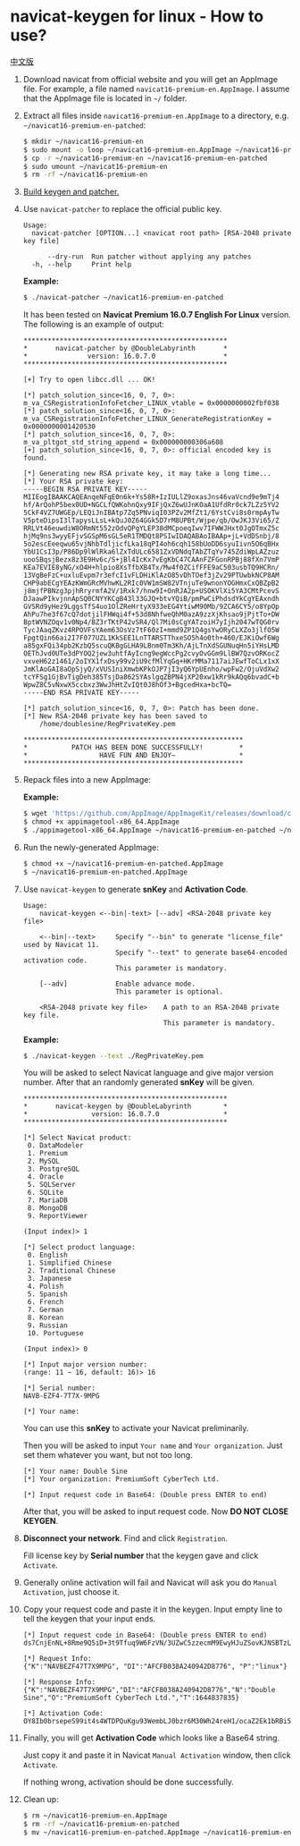# navicat-keygen for linux - How to use?

[中文版](how-to-use.zh-CN.md)

1. Download navicat from official website and you will get an AppImage file. For example, a file named `navicat16-premium-en.AppImage`. I assume that the AppImage file is located in `~/` folder.

2. Extract all files inside `navicat16-premium-en.AppImage` to a directory, e.g. `~/navicat16-premium-en-patched`:

   ```bash
   $ mkdir ~/navicat16-premium-en
   $ sudo mount -o loop ~/navicat16-premium-en.AppImage ~/navicat16-premium-en
   $ cp -r ~/navicat16-premium-en ~/navicat16-premium-en-patched
   $ sudo umount ~/navicat16-premium-en
   $ rm -rf ~/navicat16-premium-en
   ```

3. [Build keygen and patcher.](how-to-build.md)

4. Use `navicat-patcher` to replace the official public key.

   ```
   Usage:
     navicat-patcher [OPTION...] <navicat root path> [RSA-2048 private key file]
   
         --dry-run  Run patcher without applying any patches
     -h, --help     Print help
   ```

   __Example:__

   ```bash
   $ ./navicat-patcher ~/navicat16-premium-en-patched
   ```

   It has been tested on __Navicat Premium 16.0.7 English For Linux__ version. The following is an example of output:

   ```
   ***************************************************
   *       navicat-patcher by @DoubleLabyrinth       *
   *               version: 16.0.7.0                 *
   ***************************************************
   
   [+] Try to open libcc.dll ... OK!
   
   [*] patch_solution_since<16, 0, 7, 0>: m_va_CSRegistrationInfoFetcher_LINUX_vtable = 0x0000000002fbf038
   [*] patch_solution_since<16, 0, 7, 0>: m_va_CSRegistrationInfoFetcher_LINUX_GenerateRegistrationKey = 0x0000000001420530
   [*] patch_solution_since<16, 0, 7, 0>: m_va_pltgot_std_string_append = 0x000000000306a608
   [+] patch_solution_since<16, 0, 7, 0>: official encoded key is found.
   
   [*] Generating new RSA private key, it may take a long time...
   [*] Your RSA private key:
   -----BEGIN RSA PRIVATE KEY-----
   MIIEogIBAAKCAQEAnqeNFqE0n6k+Ys58R+IzIULlZ9oxasJns46vaVcnd9e9mTj4
   hf/ArQohP5bex0UD+NGCLfQWKohnQxy9IFjQxZ6wUJnKOaA1UfdRr0ck7LZz5YV2
   5CkF4VZ7UWGEp/LEQiJnIBAtp7Zq5PNviqI03PZv2MfZt1/6YstCvi8s0rmpAyTw
   V5pteDipsI3lTapysLLsL+kQuJ0Z64GGk5D7rM8UPBt/Wjpe/qb/OwJKJ3Vi65/Z
   RRLVt46euwdiW8ORmNt552zOdvQPgYLEP38dMCpoeqIwv7IFWWJHxt0JgOTmxZ5c
   hjMq9ns3wyyEFjvSGSpM6sGL5eR1TMDQt8PSIwIDAQABAoIBAAp+jL+VdDSnbj/8
   5o2escEeeqwu65vjNhbTdljicfLka18qPI4oh6cqh158bUoDD6syuIivn5O6qBHx
   YbU1CsI3p/P86Dp9lWlRka6lZxTdULc6581ZxVDNdqTAbZTqYv745ZdiWpLAZzuz
   uooSBqsjBezx8z3E9Hv6c/S+jBl4IcKx7vEgKbC47CAAnFZFGonRPBj88fXn7VmP
   KEa7EVIE8yNG/xO4H+hlpio8XsTfbXB4Tx/Mw4f0ZCifFFE9aC503usbTQ9HCRn/
   13VgBeFzC+uxluEvpm7r3efcI1vFLDHiKlAzO85vDhTOef3jZv29PTUwbkNCP8AM
   CHP9abECgYEAzKWmGRcMVhwKL2RIc0VW1mSW82VTnjuTe9wnonYOGHmxCxQBZpB2
   j8mjfPBNzg3pjhRryrmfA2V/1Rxk7/hnw9I+OnRJA2p+USOKVlXi5YA3CMtPcevS
   DJaawPIkvjnnApSQ0CNYYKCgB43l33GJQ+btvYQiB/pmPwCiPhdsdYkCgYEAxndh
   GVSRd9yHez9LggsTfS4uo1OlZReHrtyX933eEG4YtiwM90Mb/9ZCA6CY5/o8YpOp
   AhPu7he3f67cQ7dotjilFHWqi4f+53d8NhfweQhM0azA9zzXjKhsao9jPjtTo+DW
   BptWVNZOqv1v0Np4/BZ3rTKtP42vSR4/Ql7Mi0sCgYATzoiH7yIjh2047wTQG0rv
   TycJAaqZKvz4RPOVFsYAem63OsVz7tF60zI+mmd9ZP1Q4gsYwORyCLXZo3jlfO5W
   FpgtQin66ai2I7F077UZL1KkSEE1LnTTARSTThxeSO5h4o0th+460/EJKiOwf6Wg
   a85gxFQi34pb2KzbQ5scuQKBgGLHA9LBnm0Tm3Kh/AjLTnXdSGUNuqHn5iYHsLMD
   OEThJvd0UTe3dPYOQ2jew3uhtfAyIcng9egWccPg2cvyOvGGm9LlBW7QzvORKocZ
   vxveH62z1461/2oIYX1fxDsy99v2iU9cfMlYqGq+HKrMMa7117aiJEwfToCLx1xX
   JmKlAoGAI8aOpSjyQ/xVUS1niXmwbKPkOJP7jI3yQ6YpUEnho/wpFw2/OjuVdXw2
   tcYFSg1GjBvTigDeh385TsjDa862SYAslgqZBPN4jXP20xw1kRr9kAQq6bvadC+b
   WpwZ8C5vNxwX5ccbxz3WwJhHtZvIQt0J8hOf3+BgcedHxa+bcTQ=
   -----END RSA PRIVATE KEY-----
   
   [*] patch_solution_since<16, 0, 7, 0>: Patch has been done.
   [*] New RSA-2048 private key has been saved to
       /home/doublesine/RegPrivateKey.pem

   *******************************************************
   *           PATCH HAS BEEN DONE SUCCESSFULLY!         *
   *                  HAVE FUN AND ENJOY~                *
   *******************************************************
   ```

5. Repack files into a new AppImage:

   __Example:__

   ```bash
   $ wget 'https://github.com/AppImage/AppImageKit/releases/download/continuous/appimagetool-x86_64.AppImage'
   $ chmod +x appimagetool-x86_64.AppImage
   $ ./appimagetool-x86_64.AppImage ~/navicat16-premium-en-patched ~/navicat16-premium-en-patched.AppImage
   ```

6. Run the newly-generated AppImage:

   ```bash
   $ chmod +x ~/navicat16-premium-en-patched.AppImage
   $ ~/navicat16-premium-en-patched.AppImage
   ```

7. Use `navicat-keygen` to generate __snKey__ and __Activation Code__.

   ```
   Usage:
       navicat-keygen <--bin|-text> [--adv] <RSA-2048 private key file>
   
       <--bin|--text>     Specify "--bin" to generate "license_file" used by Navicat 11.
                          Specify "--text" to generate base64-encoded activation code.
                          This parameter is mandatory.
   
       [--adv]            Enable advance mode.
                          This parameter is optional.
   
       <RSA-2048 private key file>    A path to an RSA-2048 private key file.
                                      This parameter is mandatory.
   ```

   __Example:__

   ```bash
   $ ./navicat-keygen --text ./RegPrivateKey.pem
   ```

   You will be asked to select Navicat language and give major version number. After that an randomly generated __snKey__ will be given.

   ```
   ***************************************************
   *       navicat-keygen by @DoubleLabyrinth        *
   *                version: 16.0.7.0                *
   ***************************************************

   [*] Select Navicat product:
    0. DataModeler
    1. Premium
    2. MySQL
    3. PostgreSQL
    4. Oracle
    5. SQLServer
    6. SQLite
    7. MariaDB
    8. MongoDB
    9. ReportViewer

   (Input index)> 1

   [*] Select product language:
    0. English
    1. Simplified Chinese
    2. Traditional Chinese
    3. Japanese
    4. Polish
    5. Spanish
    6. French
    7. German
    8. Korean
    9. Russian
    10. Portuguese

   (Input index)> 0
   
   [*] Input major version number:
   (range: 11 ~ 16, default: 16)> 16
   
   [*] Serial number:
   NAVB-EZF4-7T7X-9MPG
   
   [*] Your name:
   ```

   You can use this __snKey__ to activate your Navicat preliminarily.

   Then you will be asked to input `Your name` and `Your organization`. Just set them whatever you want, but not too long.

   ```
   [*] Your name: Double Sine
   [*] Your organization: PremiumSoft CyberTech Ltd.

   [*] Input request code in Base64: (Double press ENTER to end)
   ```

   After that, you will be asked to input request code. Now __DO NOT CLOSE KEYGEN__.

8. __Disconnect your network__. Find and click `Registration`.

   Fill license key by __Serial number__ that the keygen gave and click `Activate`.

9. Generally online activation will fail and Navicat will ask you do `Manual Activation`, just choose it.

10. Copy your request code and paste it in the keygen. Input empty line to tell the keygen that your input ends.

    ```
    [*] Input request code in Base64: (Double press ENTER to end)
    ds7CnjEnNL+8Rme9Q5iD+3t9Tfuq9W6FzVN/3UZwC5zzecmM9EwyHJuZSovKJNSBTzL6AiGyxliTuKPWmLqAdwiKGLuD+mSaZ0syk0jTakVbXmbAk9maFkTz8SK5jMwnQVM/WBZcI0z2Jg1GnOCZVClu/Lo3/WF+XncS+alc2gshG9dUaI44Cqfvp/u1/EYso5fX/bjeBXaFW1/zj+uuRjVv5l0gt7JsTh9byGVxSDTO4zI64Iz9+58QYCbI9zKM+3G9Gou0UlNKjDYw4gN5+4dpiWAjitVTcL3oQzvflgAXjGlT/P6MA+8Xb5PEPJrEdxsErJObxBhO4cTH52wKoQ==

    [*] Request Info:
    {"K":"NAVBEZF47T7X9MPG", "DI":"AFCFB038A240942D8776", "P":"linux"}

    [*] Response Info:
    {"K":"NAVBEZF47T7X9MPG","DI":"AFCFB038A240942D8776","N":"Double Sine","O":"PremiumSoft CyberTech Ltd.","T":1644837835}

    [*] Activation Code:
    OY8Ib0brsepeS99it4s4WTDPQuKgu93WembLJ0bzr6M30Wh24reH1/ocaZ2Ek1bRBi5lqu2xBv/MpAcFUlstJANtavArkFnXYv0ZZiF3VF70De5GMe/VjkreNhjCGtTZcQKr8fabBTPjJuN0P+Hi1xWwMs9zJMuH+MJTmCQpbM4gu86YrFK/EDcdHtA4ZFgUI0SgYW8lwFausLFHp7C4uIQNbjtv4KP3XolDUrAx4lqg6bklgZ9C8ZjUpg28VVR9Ym37b1Fup7Y7C8OjmmMiAp8N5z8m6cA/EjcSLfLOMGf8jsAK0GHz5/AGUqAXWifv9h9cxPA35UgytqI9F2IH/Q==
    ```

11. Finally, you will get __Activation Code__ which looks like a Base64 string.

    Just copy it and paste it in Navicat `Manual Activation` window, then click `Activate`.

    If nothing wrong, activation should be done successfully.

12. Clean up:

    ```bash
    $ rm ~/navicat16-premium-en.AppImage
    $ rm -rf ~/navicat16-premium-en-patched
    $ mv ~/navicat16-premium-en-patched.AppImage ~/navicat16-premium-en.AppImage
    ```
